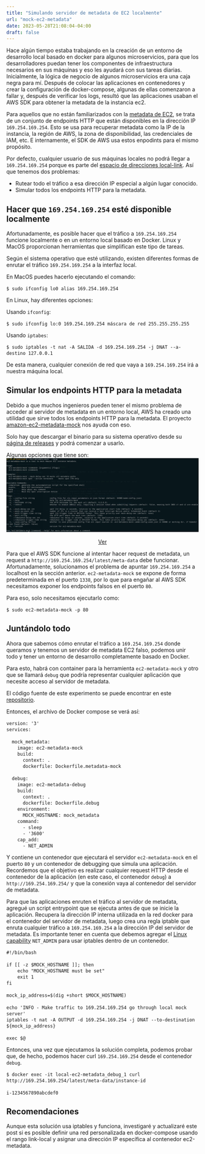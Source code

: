 ```yaml
---
title: "Simulando servidor de metadata de EC2 localmente"
url: "mock-ec2-metadata"
date: 2023-05-28T21:08:04-04:00
draft: false
---
```


Hace algún tiempo estaba trabajando en la creación de un entorno de desarrollo local basado en docker para algunos microservicios, para que los desarrolladores puedan tener los componentes de infraestructura necesarios en sus máquinas y eso les ayudará con sus tareas diarias. Inicialmente, la lógica de negocio de algunos microservicios era una caja negra para mí. Después de colocar las aplicaciones en contenedores y crear la configuración de docker-compose, algunas de ellas comenzaron a fallar y, después de verificar los logs, resultó que las aplicaciones usaban el AWS SDK para obtener la metadata de la instancia ec2.

Para aquellos que no están familiarizados con la [metadata de EC2](!https://docs.aws.amazon.com/AWSEC2/latest/UserGuide/instancedata-data-retrieval.html), se trata de un conjunto de endpoints HTTP que están disponibles en la dirección IP `169.254.169.254`. Esto se usa para recuperar metadata como la IP de la instancia, la región de AWS, la zona de disponibilidad, las credenciales de IAM, etc. E internamente, el SDK de AWS usa estos enpodints para el mismo propósito.

Por defecto, cualquier usuario de sus máquinas locales no podrá llegar a `169.254.169.254` porque es parte del [espacio de direcciones local-link](https://www.rfc-editor.org/rfc/rfc3927). Así que tenemos dos problemas:
- Rutear todo el tráfico a esa dirección IP especial a algún lugar conocido.
- Simular todos los endpoints HTTP para la metadata.

## Hacer que `169.254.169.254` esté disponible localmente
Afortunadamente, es posible hacer que el tráfico a `169.254.169.254` funcione localmente o en un entorno local basado en Docker. Linux y MacOS proporcionan herramientas que simplifican este tipo de tareas.

Según el sistema operativo que esté utilizando, existen diferentes formas de enrutar el tráfico `169.254.169.254` a la interfaz local.

En MacOS puedes hacerlo ejecutando el comando:
```
$ sudo ifconfig lo0 alias 169.254.169.254
```

En Linux, hay diferentes opciones:

Usando `ifconfig`:
```
$ sudo ifconfig lo:0 169.254.169.254 máscara de red 255.255.255.255
```

Usando `iptabes`:
```
$ sudo iptables -t nat -A SALIDA -d 169.254.169.254 -j DNAT --a-destino 127.0.0.1
```

De esta manera, cualquier conexión de red que vaya a `169.254.169.254` irá a nuestra máquina local.

## Simular los endpoints HTTP para la metadata
Debido a que muchos ingenieros pueden tener el mismo problema de acceder al servidor de metadata en un entorno local, AWS ha creado una utilidad que sirve todos los endpoints HTTP para la metadata. El proyecto [amazon-ec2-metadata-mock](https://github.com/aws/amazon-ec2-metadata-mock) nos ayuda con eso.

Solo hay que descargar el binario para su sistema operativo desde su [página de releases](https://github.com/aws/amazon-ec2-metadata-mock/releases) y podrá comenzar a usarlo.

Algunas opciones que tiene son:
![](/img/ec2-metadata-mock.png)
<center><a href="/img/ec2-metadata-mock.png" target="_blank">Ver</a></center>

Para que el AWS SDK funcione al intentar hacer request de metadata, un request a `http://169.254.169.254/latest/meta-data` debe funcionar. Afortunadamente, solucionamos el problema de apuntar `169.254.169.254` a localhost en la sección anterior. `ec2-metadata-mock` se expone de forma predeterminada en el puerto `1338`, por lo que para engañar al AWS SDK necesitamos exponer los endpoints falsos en el puerto `80`.

Para eso, solo necesitamos ejecutarlo como:

```
$ sudo ec2-metadata-mock -p 80
```

## Juntándolo todo
Ahora que sabemos cómo enrutar el tráfico a `169.254.169.254` donde queramos y tenemos un servidor de metadata EC2 falso, podemos unir todo y tener un entorno de desarrollo completamente basado en Docker.

Para esto, habrá con container para la herramienta `ec2-metadata-mock` y otro que se llamará `debug` que podría representar cualquier aplicación que necesite acceso al servidor de metadata.

El código fuente de este experimento se puede encontrar en este [repositorio](https://github.com/donkeysharp/ec2-metadata-mock-environment).

Entonces, el archivo de Docker compose se verá así:

```
version: '3'
services:

  mock_metadata:
    image: ec2-metadata-mock
    build:
      context: .
      dockerfile: Dockerfile.metadata-mock

  debug:
    image: ec2-metadata-debug
    build:
      context: .
      dockerfile: Dockerfile.debug
    environment:
      MOCK_HOSTNAME: mock_metadata
    command:
      - sleep
      - '3600'
    cap_add:
      - NET_ADMIN
```

Y contiene un contenedor que ejecutará el servidor `ec2-metadata-mock` en el puerto `80` y un contenedor de debugging que simula una aplicación. Recordemos que el objetivo es realizar cualquier request HTTP desde el contenedor de la aplicación (en este caso, el contenedor `debug`) a `http://169.254.169.254/` y que la conexión vaya al contenedor del servidor de metadata.

Para que las aplicaciones enruten el tráfico al servidor de metadata, agregué un script entrypoint que se ejecuta antes de que se inicie la aplicación. Recupera la dirección IP interna utilizada en la red docker para el contenedor del servidor de metadata, luego crea una regla iptable que enruta cualquier tráfico a `169.254.169.254` a la dirección IP del servidor de metadata. Es importante tener en cuenta que debemos agregar el [Linux capability](https://man7.org/linux/man-pages/man7/capabilities.7.html) `NET_ADMIN` para usar iptables dentro de un contenedor.

```
#!/bin/bash

if [[ -z $MOCK_HOSTNAME ]]; then
    echo "MOCK_HOSTNAME must be set"
    exit 1
fi

mock_ip_address=$(dig +short $MOCK_HOSTNAME)

echo 'INFO - Make traffic to 169.254.169.254 go through local mock server'
iptables -t nat -A OUTPUT -d 169.254.169.254 -j DNAT --to-destination ${mock_ip_address}

exec $@
```

Entonces, una vez que ejecutamos la solución completa, podemos probar que, de hecho, podemos hacer curl `169.254.169.254` desde el contenedor `debug`.

```
$ docker exec -it local-ec2-metadata_debug_1 curl http://169.254.169.254/latest/meta-data/instance-id

i-1234567890abcdef0
```

## Recomendaciones
Aunque esta solución usa iptables y funciona, investigaré y actualizaré este post si es posible definir una red personalizada en docker-compose usando el rango link-local y asignar una dirección IP específica al contenedor ec2-metadata.
